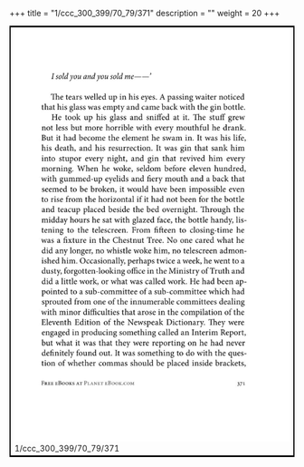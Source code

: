 +++
title = "1/ccc_300_399/70_79/371"
description = ""
weight = 20
+++

<table style="border:2px solid black;max-width:800px;max-height:800px;" 
><tr><td><img class="center-fit-jpg"
src="/jpg_/out_jpg_1984__371.jpg"  >1/ccc_300_399/70_79/371</img></td></tr></table>